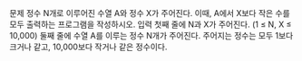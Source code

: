 [BakejoonAlgorigthm10871]:(https://www.acmicpc.net/problem/10871)


문제 
정수 N개로 이루어진 수열 A와 정수 X가 주어진다. 이때, A에서 X보다 작은 수를 모두 출력하는 프로그램을 작성하시오.
입력 
첫째 줄에 N과 X가 주어진다. (1 ≤ N, X ≤ 10,000)
둘째 줄에 수열 A를 이루는 정수 N개가 주어진다. 주어지는 정수는 모두 1보다 크거나 같고, 10,000보다 작거나 같은 정수이다.